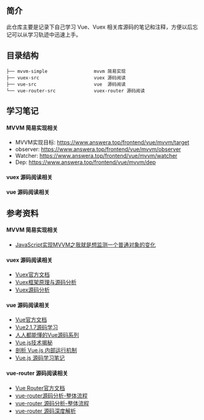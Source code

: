 ## 简介

此仓库主要是记录下自己学习 Vue、Vuex 相关库源码的笔记和注释，方便以后忘记可以从学习轨迹中迅速上手。

## 目录结构

```   
├── mvvm-simple                 mvvm 简易实现
├── vuex-src                    vuex 源码阅读
├── vue-src                     vue  源码阅读
└── vue-router-src              vuex-router 源码阅读
```

## 学习笔记

#### MVVM 简易实现相关

- MVVM实现目标: https://www.answera.top/frontend/vue/mvvm/target
- observer: https://www.answera.top/frontend/vue/mvvm/observer
- Watcher: https://www.answera.top/frontend/vue/mvvm/watcher
- Dep: https://www.answera.top/frontend/vue/mvvm/dep

#### vuex 源码阅读相关

#### vue 源码阅读相关

## 参考资料

#### MVVM 简易实现相关

- [JavaScript实现MVVM之我就是想监测一个普通对象的变化](http://hcysun.me/2016/04/28/JavaScript实现MVVM之我就是想监测一个普通对象的变化/)

#### vuex 源码阅读相关

- [Vuex官方文档](https://vuex.vuejs.org/zh/guide/)
- [Vuex框架原理与源码分析](https://tech.meituan.com/2017/04/27/vuex-code-analysis.html)
- [Vuex源码分析](https://juejin.im/entry/6844903487549997064)

#### vue 源码阅读相关

- [Vue官方文档](https://cn.vuejs.org)
- [Vue2.1.7源码学习](http://hcysun.me/2017/03/03/Vue源码学习/)
- [人人都能懂的Vue源码系列](https://www.imooc.com/u/6702342/articles)
- [Vue.js技术揭秘](https://ustbhuangyi.github.io/vue-analysis/)
- [剖析 Vue.js 内部运行机制](https://github.com/answershuto/learnVue)
- [Vue.js 源码学习笔记](http://jiongks.name/blog/vue-code-review/)

#### vue-router 源码阅读相关

- [Vue Router官方文档](https://router.vuejs.org/zh/)
- [vue-router源码分析-整体流程](https://github.com/DDFE/DDFE-blog/issues/9)
- [vue-router 源码分析-整体流程](https://github.com/dwqs/blog/issues/53)
- [vue-router 源码深度解析](https://juejin.im/post/6844903647378145294)
